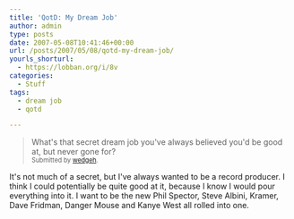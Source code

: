 ```yaml
---
title: 'QotD: My Dream Job'
author: admin
type: posts
date: 2007-05-08T10:41:46+00:00
url: /posts/2007/05/08/qotd-my-dream-job/
yourls_shorturl:
  - https://lobban.org/i/8v
categories:
  - Stuff
tags:
  - dream job
  - qotd

---
```

> What's that secret dream job you've always believed you'd be good at, but never gone for?&#160;   
> <span style="font-size: 0.8em">Submitted by <a class="enclosure-inline-user" href="http://wedgeh.vox.com/">wedgeh</a>.</span>

It's not much of a secret, but I've always wanted to be a record producer. I think I could potentially be quite good at it, because I know I would pour everything into it. I want to be the new Phil Spector, Steve Albini, Kramer, Dave Fridman, Danger Mouse and Kanye West all rolled into one.